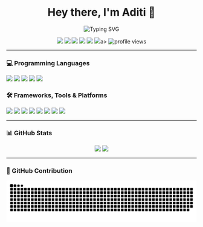 <!-- GitHub Profile README for @aditig80 -->

<h1 align="center">Hey there, I'm Aditi 👋</h1>
<p align="center">
  <img src="https://readme-typing-svg.herokuapp.com?font=Fira+Code&duration=3000&pause=1000&color=F55F7C&center=true&width=450&lines=CSE+Undergrad+%7C+Full-Stack+Dev;AI+Explorer+%7C+Problem+Solver;Explorer+%7C+Always+Curious!" alt="Typing SVG" />
</p>

<p align="center">
  <a href="mailto:adiii.mails05@gmail.com"><img src="https://img.shields.io/badge/Email-EA4335?style=flat&logo=gmail&logoColor=white" /></a>
  <a href="https://www.linkedin.com/in/aditigupta99/"><img src="https://img.shields.io/badge/LinkedIn-0077B5?style=flat&logo=linkedin&logoColor=white" /></a>
  <a href="https://github.com/aditig80"><img src="https://img.shields.io/badge/GitHub-181717?style=flat&logo=github&logoColor=white" /></a>
  <a href="https://codeforces.com/profile/aditii_g99"><img src="https://img.shields.io/badge/Codeforces-1F8ACB?style=flat&logo=codeforces&logoColor=white" /></a>
  <a href="https://leetcode.com/u/adiig_9/"><img src="https://img.shields.io/badge/LeetCode-FFA116?style=flat&logo=leetcode&logoColor=black" /></a>
  <a href = "https://www.hackerrank.com/profile/aditii_g99"><img src ="https://icons8.com/icon/bcdiBt8pFXfZ/hackerrank"/></a>a>
  <img src="https://komarev.com/ghpvc/?username=aditig80&style=flat&color=blue" alt="profile views" />
</p>

---

### 💻 Programming Languages
<p>
  <img src="https://img.shields.io/badge/Java-007396?style=for-the-badge&logo=java&logoColor=white"/>
  <img src="https://img.shields.io/badge/C-00599C?style=for-the-badge&logo=c&logoColor=white"/>
  <img src="https://img.shields.io/badge/C++-00599C?style=for-the-badge&logo=c%2B%2B&logoColor=white"/>
  <img src="https://img.shields.io/badge/Python-3776AB?style=for-the-badge&logo=python&logoColor=white"/>
  <img src="https://img.shields.io/badge/JavaScript-F7DF1E?style=for-the-badge&logo=javascript&logoColor=black"/>
</p>

### 🛠️ Frameworks, Tools & Platforms
<p>
  <img src="https://img.shields.io/badge/React-61DAFB?style=for-the-badge&logo=react&logoColor=black"/>
  <img src="https://img.shields.io/badge/Node.js-339933?style=for-the-badge&logo=nodedotjs&logoColor=white"/>
  <img src="https://img.shields.io/badge/Express-000000?style=for-the-badge&logo=express&logoColor=white"/>
  <img src="https://img.shields.io/badge/MongoDB-47A248?style=for-the-badge&logo=mongodb&logoColor=white"/>
  <img src="https://img.shields.io/badge/MySQL-00758F?style=for-the-badge&logo=mysql&logoColor=white"/>
  <img src="https://img.shields.io/badge/TailwindCSS-06B6D4?style=for-the-badge&logo=tailwindcss&logoColor=white"/>
  <img src="https://img.shields.io/badge/Linux-FCC624?style=for-the-badge&logo=linux&logoColor=black"/>
  <img src="https://img.shields.io/badge/VSCode-007ACC?style=for-the-badge&logo=visualstudiocode&logoColor=white"/>
</p>

---

### 📊 GitHub Stats

<p align="center">
  <img src="https://github-readme-stats.vercel.app/api?username=aditig80&show_icons=true&theme=tokyonight" height="165" />
  <img src="https://github-readme-stats.vercel.app/api/top-langs/?username=aditig80&layout=compact&theme=tokyonight" height="165" />
</p>

---

### 🐍 GitHub Contribution

<p align="center">
  <img src="https://raw.githubusercontent.com/Platane/snk/output/github-contribution-grid-snake.svg" alt="snake gif" />
</p>
